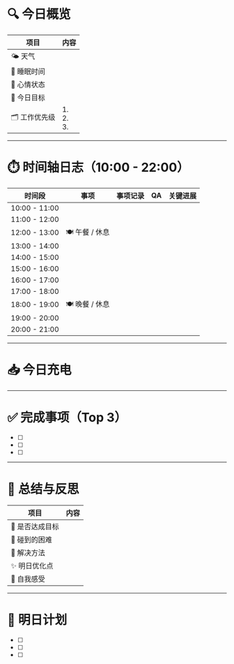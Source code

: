 # 🔍 今日概览

| 项目        | 内容               |
| --------- | ---------------- |
| 🌤️ 天气    |                  |
| 🛌 睡眠时间   |                  |
| 💬 心情状态   |                  |
| 🎯 今日目标   |                  |
| 🗂️ 工作优先级 | 1. <br>2. <br>3. |

---

# ⏱️ 时间轴日志（10:00 - 22:00）

|    **时间段**    |   **事项**    | **事项记录** | **QA** | **关键进展** |
| :-----------: | :---------: | :------- | :----- | :------: |
| 10:00 - 11:00 |             |          |        |          |
| 11:00 - 12:00 |             |          |        |          |
| 12:00 - 13:00 | 🍽️ 午餐 / 休息 |          |        |          |
| 13:00 - 14:00 |             |          |        |          |
| 14:00 - 15:00 |             |          |        |          |
| 15:00 - 16:00 |             |          |        |          |
| 16:00 - 17:00 |             |          |        |          |
| 17:00 - 18:00 |             |          |        |          |
| 18:00 - 19:00 | 🍽️ 晚餐 / 休息 |          |        |          |
| 19:00 - 20:00 |             |          |        |          |
| 20:00 - 21:00 |             |          |        |          |

---
# 📥 今日充电





---
# ✅ 完成事项（Top 3）

- [ ] 
- [ ] 
- [ ] 

---

# 🧠 总结与反思

| 项目           | 内容                         |
|----------------|------------------------------|
| 🎯 是否达成目标 |                              |
| 🧱 碰到的困难   |                              |
| 🧰 解决方法     |                              |
| ✨ 明日优化点   |                              |
| 💭 自我感受     |                              |

---

# 📌 明日计划

- [ ] 
- [ ] 
- [ ] 
